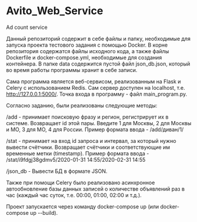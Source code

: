# Avito_Web_Service
Ad count service

Данный репозиторий содержит в себе файлы и папку, необходимые для запуска проекта тестового задания с помощью Docker.
В корне репозитория содержатся файлы исходного кода, а также файлы Dockerfile и docker-compose.yml, необходимые для создания контейнера.
В папке data содержится пустой файл json_db.json, который во время работы программы хранит в себе записи.

Сама программа является веб-сервисом, реализованным на Flask и Celery с использованием Redis. Сам сервер доступен на localhost, т.е. http://127.0.0.1:5000/.
Точка входа в программу - файл main_program.py.

Согласно заданию, были реализованы следующие методы:

/add - принимает поисковую фразу и регион, регистрирует их в системе. Возвращает id этой пары.
Введите 1 для Москвы, 2 для Москвы и МО, 3 для МО, 4 для России.
Пример формата ввода - /add/диван/1/

/stat - принимает на вход id запроса и интервал, за который нужно вывести счётчики.
Возвращает счётчики и соответствующие им временные метки (timestamp).
Пример формата ввода - /stat/i9fdgj38gdmv5/2020-01-31 14:55/2020-02-31 14:55

/json_db - Вывести БД в формате JSON.

Также при помощи Celery было реализовано асинхронное автообновление базы данных записей о количестве объявлений раз в час (каждый час суток, т.е. 00:00, 01:00, 02:00 и т.д.).

Проект запускается через команду docker-compose up (или docker-compose up --build).
